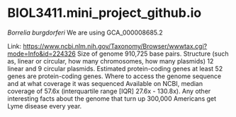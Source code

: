 # BIOL3411.mini_project_github.io
*Borrelia burgdorferi*
We are using GCA_000008685.2

Link: https://www.ncbi.nlm.nih.gov/Taxonomy/Browser/wwwtax.cgi?mode=Info&id=224326
 Size of genome
   910,725 base pairs.
 Structure (such as, linear or circular, how many chromosomes, how many plasmids)
   12 linear and 9 circular plasmids.
 Estimated protein-coding genes
   at least 52 genes are protein-coding genes. 
Where to access the genome sequence and at what coverage it was sequenced
  Available on NCBI, median coverage of 57.6x (interquartile range [IQR] 27.6x - 130.8x).
Any other interesting facts about the genome that turn up
   300,000 Americans get Lyme disease every year.
